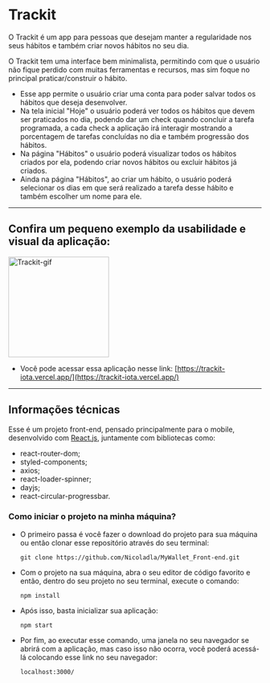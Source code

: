 # Trackit

O Trackit é um app para pessoas que desejam manter a regularidade nos seus hábitos e também criar novos hábitos no seu dia. 

O Trackit tem uma interface bem minimalista, permitindo com que o usuário não fique perdido com muitas ferramentas e recursos, mas sim foque no principal praticar/construir o hábito. 

* Esse app permite o usuário criar uma conta para poder salvar todos os hábitos que deseja desenvolver. 
* Na tela inicial "Hoje" o usuário poderá ver todos os hábitos que devem ser praticados no dia, podendo dar um check quando concluir a tarefa programada, a cada check a aplicação irá interagir mostrando a porcentagem de tarefas concluídas no dia e também progressão dos hábitos. 
* Na página "Hábitos" o usuário poderá visualizar todos os hábitos criados por ela, podendo criar novos hábitos ou excluir hábitos já criados. 
* Ainda na página "Hábitos", ao criar um hábito, o usuário poderá selecionar os dias em que será realizado a tarefa desse hábito e também escolher um nome para ele.

---

## Confira um pequeno exemplo da usabilidade e visual da aplicação:

<p align="start">
  <img width="200" src="src/Images/Trackit-Animação.gif" alt="Trackit-gif">
</p>

* Você pode acessar essa aplicação nesse link: [https://trackit-iota.vercel.app/](https://trackit-iota.vercel.app/)

---

## Informações técnicas

Esse é um projeto front-end, pensado principalmente para o mobile, desenvolvido com [React.js](https://pt-br.react.dev/), juntamente com bibliotecas como:
- react-router-dom;
- styled-components;
- axios;
- react-loader-spinner;
- dayjs;
- react-circular-progressbar.

### Como iniciar o projeto na minha máquina?

* O primeiro passa é você fazer o download do projeto para sua máquina ou então clonar esse repositório através do seu terminal:
  ```
  git clone https://github.com/Nicoladla/MyWallet_Front-end.git
  ```
  
* Com o projeto na sua máquina, abra o seu editor de código favorito e então, dentro do seu projeto no seu terminal, execute o comando:
  ```
  npm install
  ```

* Após isso, basta inicializar sua aplicação:
  ```
  npm start
  ```

* Por fim, ao executar esse comando, uma janela no seu navegador se abrirá com a aplicação, mas caso isso não ocorra, você poderá acessá-lá colocando esse link no seu navegador:
  ```
  localhost:3000/
  ```
